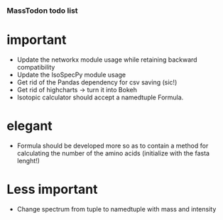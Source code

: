 ### MassTodon todo list

# important
* Update the networkx module usage while retaining backward compatibility
* Update the IsoSpecPy module usage
* Get rid of the Pandas dependency for csv saving (sic!)
* Get rid of highcharts -> turn it into Bokeh
* Isotopic calculator should accept a namedtuple Formula.

# elegant
* Formula should be developed more so as to contain a method for calculating the number of the amino acids (initialize with the fasta lenght!)

# Less important
* Change spectrum from tuple to namedtuple with mass and intensity

